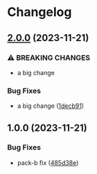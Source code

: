 # Changelog

## [2.0.0](https://github.com/it-harrison/repoman/compare/pack-b-v1.0.0...pack-b-v2.0.0) (2023-11-21)


### ⚠ BREAKING CHANGES

* a big change

### Bug Fixes

* a big change ([1decb91](https://github.com/it-harrison/repoman/commit/1decb91c541b1ed91af70c1f80fa3c25a7fb33da))

## 1.0.0 (2023-11-21)


### Bug Fixes

* pack-b fix ([485d38e](https://github.com/it-harrison/repoman/commit/485d38e79ea7df076a7e4cf8d092c4d97e690455))
